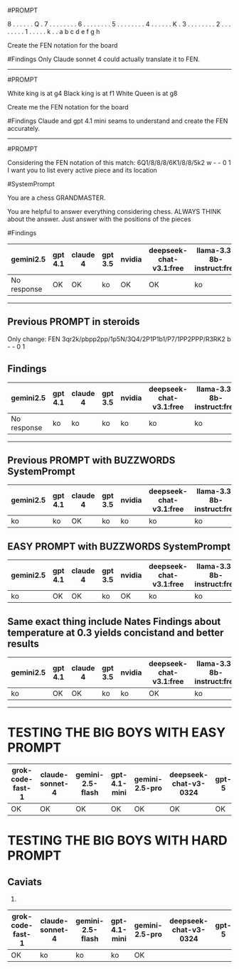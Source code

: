 #PROMPT

8  .  .  .  .  .  .  Q  .
7  .  .  .  .  .  .  .  .
6  .  .  .  .  .  .  .  .
5  .  .  .  .  .  .  .  .
4  .  .  .  .  .  .  K  .
3  .  .  .  .  .  .  .  .
2  .  .  .  .  .  .  .  .
1  .  .  .  .  .  k  .  .
   a  b  c  d  e  f  g  h

Create the FEN notation for the board

#Findings
Only Claude sonnet 4 could actually translate it to FEN.

---

#PROMPT

White king is at g4
Black king is at f1
White Queen is at g8

Create me the FEN notation for the board

#Findings
Claude and gpt 4.1 mini seams to understand and create the FEN accurately.

---

#PROMPT

Considering the FEN notation of this match: 6Q1/8/8/8/6K1/8/8/5k2 w - - 0 1
I want you to list every active piece and its location

#SystemPrompt

You are a chess GRANDMASTER.

You are helpful to answer everything considering chess.
ALWAYS THINK about the answer.
Just answer with the positions of the pieces


#Findings

|gemini2.5|gpt 4.1 | claude 4 | gpt 3.5 | nvidia | deepseek-chat-v3.1:free | llama-3.3-8b-instruct:free |
|---------|--------|----------|---------|--------|-------------------------|----------------------------|
| No response | OK | OK | ko | OK | OK | ko |


___

## Previous PROMPT in steroids

Only change: FEN 3qr2k/pbpp2pp/1p5N/3Q4/2P1P1b1/P7/1PP2PPP/R3RK2 b - - 0 1

## Findings

|gemini2.5|gpt 4.1 | claude 4 | gpt 3.5 | nvidia | deepseek-chat-v3.1:free | llama-3.3-8b-instruct:free |
|---------|--------|----------|---------|--------|-------------------------|----------------------------|
| No response | ko | ko | ko | ko | ko | ko |


---


## Previous PROMPT with BUZZWORDS SystemPrompt

|gemini2.5|gpt 4.1 | claude 4 | gpt 3.5 | nvidia | deepseek-chat-v3.1:free | llama-3.3-8b-instruct:free |
|---------|--------|----------|---------|--------|-------------------------|----------------------------| 
| ko | ko | OK | ko | ko | ko | ko |


## EASY PROMPT with BUZZWORDS SystemPrompt
|gemini2.5|gpt 4.1 | claude 4 | gpt 3.5 | nvidia | deepseek-chat-v3.1:free | llama-3.3-8b-instruct:free |
|---------|--------|----------|---------|--------|-------------------------|----------------------------|  
| ko | OK | OK | ko | OK | ko | ko |


## Same exact thing include Nates Findings about temperature at 0.3 yields concistand and better results
|gemini2.5|gpt 4.1 | claude 4 | gpt 3.5 | nvidia | deepseek-chat-v3.1:free | llama-3.3-8b-instruct:free |
|---------|--------|----------|---------|--------|-------------------------|----------------------------|
| ko | OK | OK | ko | ko | OK | ko |

---

# TESTING THE BIG BOYS WITH EASY PROMPT

|grok-code-fast-1|claude-sonnet-4|gemini-2.5-flash|gpt-4.1-mini|gemini-2.5-pro|deepseek-chat-v3-0324|gpt-5|deepseek-chat-v3.1|qwen3-coder|llama-3.3-70b-instruct|
|---|---|---|---|---|---|---|---|---|---|
|OK|OK|OK|OK|OK|OK|OK|OK|OK|ko|


# TESTING THE BIG BOYS WITH HARD PROMPT
## Caviats
  1.
|grok-code-fast-1|claude-sonnet-4|gemini-2.5-flash|gpt-4.1-mini|gemini-2.5-pro|deepseek-chat-v3-0324|gpt-5|deepseek-chat-v3.1|qwen3-coder|llama-3.3-70b-instruct|
|---|---|---|---|---|---|---|---|---|---|
|OK|ko|ko|ko|OK|
